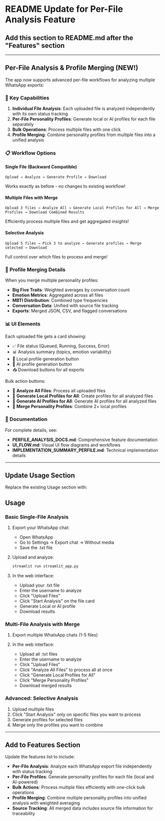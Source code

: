 # README Update for Per-File Analysis Feature

## Add this section to README.md after the "Features" section

---

## Per-File Analysis & Profile Merging (NEW!)

The app now supports advanced per-file workflows for analyzing multiple WhatsApp exports:

### 🎯 Key Capabilities

1. **Individual File Analysis**: Each uploaded file is analyzed independently with its own status tracking
2. **Per-File Personality Profiles**: Generate local or AI profiles for each file separately
3. **Bulk Operations**: Process multiple files with one click
4. **Profile Merging**: Combine personality profiles from multiple files into a unified analysis

### 📋 Workflow Options

#### Single File (Backward Compatible)
```
Upload → Analyze → Generate Profile → Download
```
Works exactly as before - no changes to existing workflow!

#### Multiple Files with Merge
```
Upload 3 files → Analyze All → Generate Local Profiles for All → Merge Profiles → Download Combined Results
```
Efficiently process multiple files and get aggregated insights!

#### Selective Analysis
```
Upload 5 files → Pick 3 to analyze → Generate profiles → Merge selected → Download
```
Full control over which files to process and merge!

### 🔀 Profile Merging Details

When you merge multiple personality profiles:
- **Big Five Traits**: Weighted averages by conversation count
- **Emotion Metrics**: Aggregated across all files
- **MBTI Distribution**: Combined type frequencies
- **Conversation Data**: Unified with source file tracking
- **Exports**: Merged JSON, CSV, and flagged conversations

### 📊 UI Elements

Each uploaded file gets a card showing:
- ✅ File status (Queued, Running, Success, Error)
- 📊 Analysis summary (topics, emotion variability)
- 🧠 Local profile generation button
- 🤖 AI profile generation button
- 📥 Download buttons for all exports

Bulk action buttons:
- 🔄 **Analyze All Files**: Process all uploaded files
- 🧠 **Generate Local Profiles for All**: Create profiles for all analyzed files
- 🤖 **Generate AI Profiles for All**: Generate AI profiles for all analyzed files
- 🔀 **Merge Personality Profiles**: Combine 2+ local profiles

### 📖 Documentation

For complete details, see:
- **PERFILE_ANALYSIS_DOCS.md**: Comprehensive feature documentation
- **UI_FLOW.md**: Visual UI flow diagrams and workflows
- **IMPLEMENTATION_SUMMARY_PERFILE.md**: Technical implementation details

---

## Update Usage Section

Replace the existing Usage section with:

## Usage

### Basic Single-File Analysis

1. Export your WhatsApp chat:
   - Open WhatsApp
   - Go to Settings → Export chat → Without media
   - Save the .txt file

2. Upload and analyze:
   ```bash
   streamlit run streamlit_app.py
   ```

3. In the web interface:
   - Upload your .txt file
   - Enter the username to analyze
   - Click "Upload Files"
   - Click "Start Analysis" on the file card
   - Generate Local or AI profile
   - Download results

### Multi-File Analysis with Merge

1. Export multiple WhatsApp chats (1-5 files)

2. In the web interface:
   - Upload all .txt files
   - Enter the username to analyze
   - Click "Upload Files"
   - Click "Analyze All Files" to process all at once
   - Click "Generate Local Profiles for All"
   - Click "Merge Personality Profiles"
   - Download merged results

### Advanced: Selective Analysis

1. Upload multiple files
2. Click "Start Analysis" only on specific files you want to process
3. Generate profiles for selected files
4. Merge only the profiles you want to combine

---

## Add to Features Section

Update the features list to include:

- **Per-File Analysis**: Analyze each WhatsApp export file independently with status tracking
- **Per-File Profiles**: Generate personality profiles for each file (local and AI-powered)
- **Bulk Actions**: Process multiple files efficiently with one-click bulk operations
- **Profile Merging**: Combine multiple personality profiles into unified analysis with weighted averaging
- **Source Tracking**: All merged data includes source file information for traceability
